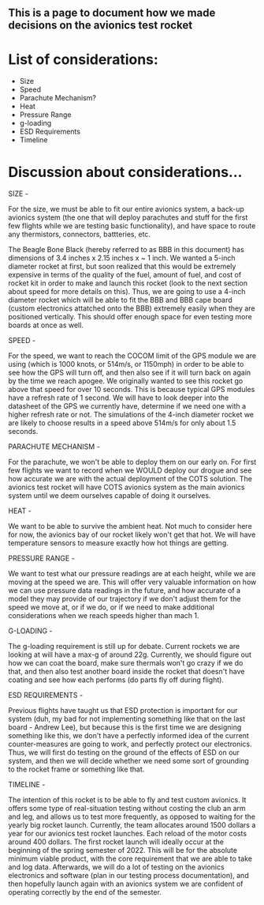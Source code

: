 ## This is a page to document how we made decisions on the avionics test rocket

# List of considerations:

- Size
- Speed
- Parachute Mechanism?
- Heat
- Pressure Range
- g-loading
- ESD Requirements
- Timeline


# Discussion about considerations...

SIZE - 

For the size, we must be able to fit our entire avionics system, a back-up avionics system (the one that will deploy parachutes and stuff for the first few flights while we are testing basic functionality), and have space to route any thermistors, connectors, battteries, etc. 

The Beagle Bone Black (hereby referred to as BBB in this document) has dimensions of 3.4 inches x 2.15 inches x ~ 1 inch. We wanted a 5-inch diameter rocket at first, but soon realized that this would be extremely expensive in terms of the quality of the fuel, amount of fuel, and cost of rocket kit in order to make and launch this rocket (look to the next section about speed for more details on this). Thus, we are going to use a 4-inch diameter rocket which will be able to fit the BBB and BBB cape board (custom electronics attatched onto the BBB) extremely easily when they are positioned vertically. This should offer enough space for even testing more boards at once as well.

SPEED - 

For the speed, we want to reach the COCOM limit of the GPS module we are using (which is 1000 knots, or 514m/s, or 1150mph) in order to be able to see how the GPS will turn off, and then also see if it will turn back on again by the time we reach apogee. We originally wanted to see this rocket go above that speed for over 10 seconds. This is because typical GPS modules have a refresh rate of 1 second. We will have to look deeper into the datasheet of the GPS we currently have, determine if we need one with a higher refresh rate or not. The simulations of the 4-inch diameter rocket we are likely to choose results in a speed above 514m/s for only about 1.5 seconds. 

PARACHUTE MECHANISM - 

For the parachute, we won't be able to deploy them on our early on. For first few flights we want to record when we WOULD deploy our drogue and see how accurate we are with the actual deployment of the COTS solution. The avionics test rocket will have COTS avionics system as the main avionics system until we deem ourselves capable of doing it ourselves.

HEAT - 

We want to be able to survive the ambient heat. Not much to consider here for now, the avionics bay of our rocket likely won't get that hot. We will have temperature sensors to measure exactly how hot things are getting.

PRESSURE RANGE - 

We want to test what our pressure readings are at each height, while we are moving at the speed we are. This will offer very valuable information on how we can use pressure data readings in the future, and how accurate of a model they may provide of our trajectory if we don't adjust them for the speed we move at, or if we do, or if we need to make additional considerations when we reach speeds higher than mach 1. 

G-LOADING -

The g-loading requirement is still up for debate. Current rockets we are looking at will have a max-g of around 22g. Currently, we should figure out how we can coat the board, make sure thermals won't go crazy if we do that, and then also test another board inside the rocket that doesn't have coating and see how each performs (do parts fly off during flight).

ESD REQUIREMENTS - 

Previous flights have taught us that ESD protection is important for our system (duh, my bad for not implementing something like that on the last board - Andrew Lee), but because this is the first time we are designing something like this, we don't have a perfectly informed idea of the current counter-measures are going to work, and perfectly protect our electronics. Thus, we will first do testing on the ground of the effects of ESD on our system, and then we will decide whether we need some sort of grounding to the rocket frame or something like that.

TIMELINE - 

The intention of this rocket is to be able to fly and test custom avionics. It offers some type of real-situation testing without costing the club an arm and leg, and allows us to test more frequently, as opposed to waiting for the yearly big rocket launch. Currently, the team allocates around 1500 dollars a year for our avionics test rocket launches. Each reload of the motor costs around 400 dollars. The first rocket launch will ideally occur at the beginning of the spring semester of 2022. This will be for the absolute minimum viable product, with the core requirement that we are able to take and log data. Afterwards, we will do a lot of testing on the avionics electronics and software (plan in our testing process documentation), and then hopefully launch again with an avionics system we are confident of operating correctly by the end of the semester. 
